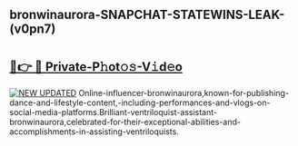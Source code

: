 ## bronwinaurora-SNAPCHAT-STATEWINS-LEAK-(v0pn7)


# <h2><a href="https://mediaupload.pro?-20M">🔗👉 🔴 Private-P𝚑ot𝚘𝚜-V𝚒d𝚎o</a></h2>

[![NEW UPDATED](https://i.imgur.com/0qMVB7G.gif)](https://mediaupload.pro?-20M)
Online-influencer-bronwinaurora,known-for-publishing-dance-and-lifestyle-content,-including-performances-and-vlogs-on-social-media-platforms.Brilliant-ventriloquist-assistant-bronwinaurora,celebrated-for-their-exceptional-abilities-and-accomplishments-in-assisting-ventriloquists.  